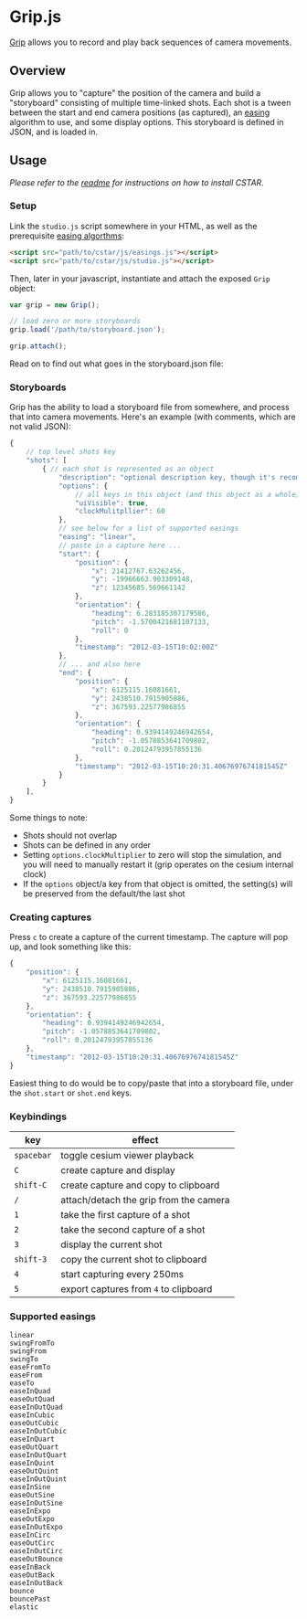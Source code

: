 # Grip.js
[Grip](https://en.wikipedia.org/wiki/Grip_(job)) allows you to record and play back sequences of camera movements.

## Overview

Grip allows you to "capture" the position of the camera and build a "storyboard" consisting of multiple time-linked shots. Each shot is a tween between the start and end camera positions (as captured), an [easing](http://easings.net/) algorithm to use, and some display options. This storyboard is defined in JSON, and is loaded in.

## Usage

_Please refer to the [readme](../README.md) for instructions on how to install CSTAR._

### Setup

Link the `studio.js` script somewhere in your HTML, as well as the prerequisite [easing algorthms](https://github.com/danro/easing-js):

```html
<script src="path/to/cstar/js/easings.js"></script>
<script src="path/to/cstar/js/studio.js"></script>
```

Then, later in your javascript, instantiate and attach the exposed `Grip` object:

```javascript
var grip = new Grip();

// load zero or more storyboards
grip.load('/path/to/storyboard.json');

grip.attach();
```

Read on to find out what goes in the storyboard.json file:


### Storyboards

Grip has the ability to load a storyboard file from somewhere, and process that into camera movements. Here's an example (with comments, which are not valid JSON):

```javascript
{
	// top level shots key
	"shots": [
		{ // each shot is represented as an object
			"description": "optional description key, though it's recommended to keep track of which shot this is",
			"options": {
				// all keys in this object (and this object as a whole) is optional
				"uiVisible": true,
				"clockMulitpllier": 60
			},
			// see below for a list of supported easings
			"easing": "linear",
			// paste in a capture here ...
			"start": {
				"position": {
					"x": 21412767.63262456,
					"y": -19966663.903309148,
					"z": 12345685.569661142
				},
				"orientation": {
					"heading": 6.283185307179586,
					"pitch": -1.5700421681107133,
					"roll": 0
				},
				"timestamp": "2012-03-15T10:02:00Z"
			},
			// ... and also here
			"end": {
				"position": {
					"x": 6125115.16081661,
					"y": 2438510.7915905886,
					"z": 367593.22577986855
				},
				"orientation": {
					"heading": 0.9394149246942654,
					"pitch": -1.0578853641709802,
					"roll": 0.20124793957855136
				},
				"timestamp": "2012-03-15T10:20:31.4067697674181545Z"
			}
		}
	],
}
```

Some things to note:

 - Shots should not overlap
 - Shots can be defined in any order
 - Setting `options.clockMultiplier` to zero will stop the simulation, and you will need to manually restart it (grip operates on the cesium internal clock)
 - If the `options` object/a key from that object is omitted, the setting(s) will be preserved from the default/the last shot

### Creating captures

Press `c` to create a capture of the current timestamp. The capture will pop up, and look something like this:

```javascript
{
	"position": {
		"x": 6125115.16081661,
		"y": 2438510.7915905886,
		"z": 367593.22577986855
	},
	"orientation": {
		"heading": 0.9394149246942654,
		"pitch": -1.0578853641709802,
		"roll": 0.20124793957855136
	},
	"timestamp": "2012-03-15T10:20:31.4067697674181545Z"
}
```

Easiest thing to do would be to copy/paste that into a storyboard file, under the `shot.start` or `shot.end` keys.

### Keybindings

key | effect
--- | ------
`spacebar` | toggle cesium viewer playback
`C` | create capture and display
`shift-C` | create capture and copy to clipboard
`/` | attach/detach the grip from the camera
`1` | take the first capture of a shot
`2` | take the second capture of a shot
`3` | display the current shot
`shift-3` | copy the current shot to clipboard
`4` | start capturing every 250ms
`5` | export captures from `4` to clipboard

### Supported easings

```
linear
swingFromTo
swingFrom
swingTo
easeFromTo
easeFrom
easeTo
easeInQuad
easeOutQuad
easeInOutQuad
easeInCubic
easeOutCubic
easeInOutCubic
easeInQuart
easeOutQuart
easeInOutQuart
easeInQuint
easeOutQuint
easeInOutQuint
easeInSine
easeOutSine
easeInOutSine
easeInExpo
easeOutExpo
easeInOutExpo
easeInCirc
easeOutCirc
easeInOutCirc
easeOutBounce
easeInBack
easeOutBack
easeInOutBack
bounce
bouncePast
elastic
```
